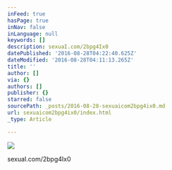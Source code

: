 ```yaml
---
inFeed: true
hasPage: true
inNav: false
inLanguage: null
keywords: []
description: sexuaI.com/2bpg4Ix0
datePublished: '2016-08-28T04:22:40.625Z'
dateModified: '2016-08-28T04:11:13.265Z'
title: ''
author: []
via: {}
authors: []
publisher: {}
starred: false
sourcePath: _posts/2016-08-28-sexuaicom2bpg4ix0.md
url: sexuaicom2bpg4ix0/index.html
_type: Article

---
```

![](https://the-grid-user-content.s3-us-west-2.amazonaws.com/fcd7c48e-40a1-4014-8708-79820b49c5f7.jpg)

sexuaI.com/2bpg4Ix0